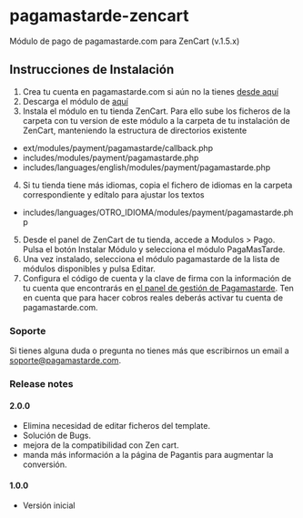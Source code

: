 pagamastarde-zencart
====================

Módulo de pago de pagamastarde.com para ZenCart (v.1.5.x)

## Instrucciones de Instalación

1. Crea tu cuenta en pagamastarde.com si aún no la tienes [desde aquí](https://bo.pagamastarde.com/users/sign_up)
2. Descarga el módulo de [aquí](https://github.com/pagantis/pagamastarde-zencart/releases)
3. Instala el módulo en tu tienda ZenCart. Para ello sube los ficheros de la carpeta con tu version de este módulo a la carpeta de tu instalación de ZenCart, manteniendo la estructura de directorios existente
  - ext/modules/payment/pagamastarde/callback.php
  - includes/modules/payment/pagamastarde.php
  - includes/languages/english/modules/payment/pagamastarde.php
4. Si tu tienda tiene más idiomas, copia el fichero de idiomas en la carpeta correspondiente y edítalo para ajustar los textos
  - includes/languages/OTRO_IDIOMA/modules/payment/pagamastarde.php
5. Desde el panel de ZenCart de tu tienda, accede a Modulos > Pago. Pulsa el botón Instalar Módulo y selecciona el módulo PagaMasTarde.
6. Una vez instalado, selecciona el módulo pagamastarde de la lista de módulos disponibles y pulsa Editar.
7. Configura el código de cuenta y la clave de firma con la información de tu cuenta que encontrarás en [el panel de gestión de Pagamastarde](https://bo.pagamastarde.com/shop). Ten en cuenta que para hacer cobros reales deberás activar tu cuenta de pagamastarde.com.

### Soporte

Si tienes alguna duda o pregunta no tienes más que escribirnos un email a soporte@pagamastarde.com.


### Release notes

#### 2.0.0

- Elimina necesidad de editar ficheros del template.
- Solución de Bugs.
- mejora de la compatibilidad con Zen cart.
- manda más información a la página de Pagantis para augmentar la conversión.

#### 1.0.0

- Versión inicial
